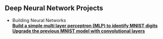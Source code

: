 ## Deep Neural Network Projects

- Building Neural Networks  
  [**Build a simple multi layer perceptron (MLP) to identify MNIST digits**](./deep_learning.building_neural_networks/mnist_recongnizer_sequential.ipynb)  
  [**Upgrade the previous MNIST model with convolutional layers**](./deep_learning.building_neural_networks/mnist_recongnizer_conv.ipynb)
